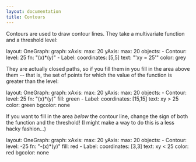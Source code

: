 ```yaml
---
layout: documentation
title: Contours
---
```


Contours are used to draw contour lines. They take a multivariate function and a threshold level:


<div width="500" height="410" class="codePreview">

layout:
  OneGraph:
    graph:
      xAxis:
        max: 20
      yAxis:
        max: 20
      objects:
      - Contour:
          level: 25
          fn: "(x)*(y)"
      - Label:
          coordinates: [5,5]
          text: "'xy = 25'"
          color: grey

</div>

They are actually closed paths, so if you fill them in you fill in the area above them -- that is, the set of points for which the value of the function is greater than the level:

<div width="500" height="410" class="codePreview">

layout:
  OneGraph:
    graph:
      xAxis:
        max: 20
      yAxis:
        max: 20
      objects:
      - Contour:
          level: 25
          fn: "(x)*(y)"
          fill: green
      - Label:
          coordinates: [15,15]
          text: xy > 25
          color: green
          bgcolor: none

</div>

If you want to fill in the area _below_ the contour line, change the sign of both the function and the threshold! (I might make a way to do this is a less hacky fashion...)

<div width="500" height="410" class="codePreview">

layout:
  OneGraph:
    graph:
      xAxis:
        max: 20
      yAxis:
        max: 20
      objects:
      - Contour:
          level: -25
          fn: "-(x)*(y)"
          fill: red
      - Label:
          coordinates: [3,3]
          text: xy < 25
          color: red
          bgcolor: none

</div>